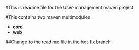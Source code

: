 #This is readme file for the User-management maven project

#This contains two maven multimodules
 
- **core**
- **web**


##Change to the read me file in the hot-fix branch
